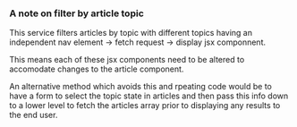 


### A note on filter by article topic

This service filters articles by topic with different topics having an independent nav element -> fetch request -> display jsx componnent.

This means each of these jsx components need to be altered to accomodate changes to the article component.

An alternative method which avoids this and rpeating code would be to have a form to select the topic state in articles and then pass this info down to a lower level to fetch the articles array prior to displaying any results to the end user.